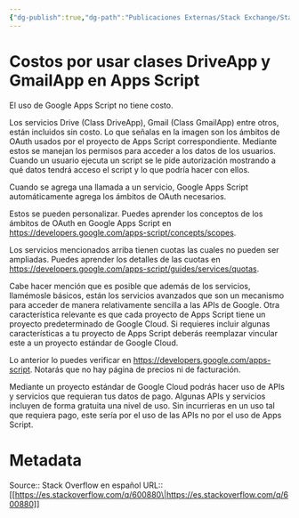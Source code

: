 ```yaml
---
{"dg-publish":true,"dg-path":"Publicaciones Externas/Stack Exchange/Stack Overflow en español/es.stackoverflow.com-600880.md","permalink":"/publicaciones-externas/stack-exchange/stack-overflow-en-espanol/es-stackoverflow-com-600880/","title":"Costos por usar clases DriveApp y GmailApp en Apps Script","hide":true,"noteIcon":"\"0\"","created":"2024-04-03T12:49:10.507-06:00","updated":"2024-04-05T16:43:58.077-06:00"}
---
```


# Costos por usar clases DriveApp y GmailApp en Apps Script

El uso de Google Apps Script no tiene costo. 

Los servicios Drive (Class DriveApp), Gmail (Class GmailApp) entre otros, están incluidos sin costo. Lo que señalas en la imagen son los ámbitos de OAuth usados por el proyecto de Apps Script correspondiente. Mediante estos se manejan los permisos para acceder a los datos de los usuarios. Cuando un usuario ejecuta un script se le pide autorización mostrando a qué datos tendrá acceso el script y lo que podría hacer con ellos.

Cuando se agrega una llamada a un servicio, Google Apps Script automáticamente agrega los ámbitos de OAuth necesarios. 

Estos se pueden personalizar. Puedes aprender los conceptos de los ámbitos de OAuth en Google Apps Script en https://developers.google.com/apps-script/concepts/scopes.

Los servicios mencionados arriba tienen cuotas las cuales no pueden ser ampliadas. Puedes aprender los detalles de las cuotas en https://developers.google.com/apps-script/guides/services/quotas.


Cabe hacer mención que es posible que además de los servicios, llamémosle básicos, están los servicios avanzados que son un mecanismo para acceder de manera relativamente sencilla a las APIs de Google. Otra característica relevante es que cada proyecto de Apps Script tiene un proyecto predeterminado de Google Cloud. Si requieres incluir algunas características a tu proyecto de Apps Script deberás reemplazar vincular este a un proyecto estándar de Google Cloud. 

Lo anterior lo puedes verificar en https://developers.google.com/apps-script. Notarás que no hay página de precios ni de facturación.

Mediante un proyecto estándar de Google Cloud podrás hacer uso de APIs y servicios que requieran tus datos de pago. Algunas APIs y servicios incluyen de forma gratuita una nivel de uso. Sin incurrieras en un uso tal que requiera pago, este sería por el uso de las APIs no por el uso de Apps Script.




# Metadata
Source:: Stack Overflow en español
URL:: [[https://es.stackoverflow.com/q/600880\|https://es.stackoverflow.com/q/600880]]


